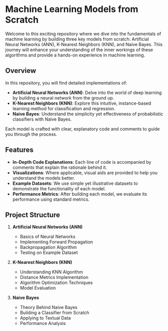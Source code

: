 # Machine Learning Models from Scratch

Welcome to this exciting repository where we dive into the fundamentals of machine learning by building three key models from scratch: Artificial Neural Networks (ANN), K-Nearest Neighbors (KNN), and Naive Bayes. This journey will enhance your understanding of the inner workings of these algorithms and provide a hands-on experience in machine learning.

## Overview

In this repository, you will find detailed implementations of:
- **Artificial Neural Networks (ANN)**: Delve into the world of deep learning by building a neural network from the ground up.
- **K-Nearest Neighbors (KNN)**: Explore this intuitive, instance-based learning method for classification and regression.
- **Naive Bayes**: Understand the simplicity yet effectiveness of probabilistic classifiers with Naive Bayes.

Each model is crafted with clear, explanatory code and comments to guide you through the process.

## Features

- **In-Depth Code Explanations**: Each line of code is accompanied by comments that explain the rationale behind it.
- **Visualizations**: Where applicable, visual aids are provided to help you understand the models better.
- **Example Datasets**: We use simple yet illustrative datasets to demonstrate the functionality of each model.
- **Performance Metrics**: After building each model, we evaluate its performance using standard metrics.

## Project Structure

1. **Artificial Neural Networks (ANN)**
   - Basics of Neural Networks
   - Implementing Forward Propagation
   - Backpropagation Algorithm
   - Testing on Example Dataset

2. **K-Nearest Neighbors (KNN)**
   - Understanding KNN Algorithm
   - Distance Metrics Implementation
   - Algorithm Optimization Techniques
   - Model Evaluation

3. **Naive Bayes**
   - Theory Behind Naive Bayes
   - Building a Classifier from Scratch
   - Applying to Textual Data
   - Performance Analysis

